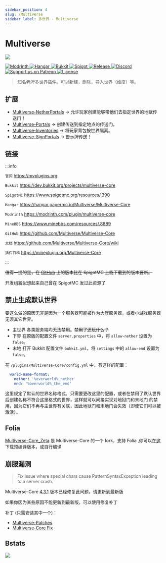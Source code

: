 ```yaml
---
sidebar_position: 4
slug: /Multiverse
sidebar_label: 多世界 - Multiverse
---
```


# Multiverse

![](_images/multiverse2-long.png)

<a href="https://modrinth.com/plugin/multiverse-core">
  <img src="https://cdn.jsdmirror.cn/npm/@intergrav/devins-badges@3/assets/cozy/available/modrinth_vector.svg" class="stylish-image" alt="Modrinth" />
</a>
<a href="https://hangar.papermc.io/Multiverse/Multiverse-Core">
  <img src="https://cdn.jsdmirror.cn/npm/@intergrav/devins-badges@3/assets/cozy/available/hangar_vector.svg" class="stylish-image" alt="Hangar" />
</a>
<a href="https://dev.bukkit.org/projects/multiverse-core">
  <img src="https://cdn.jsdmirror.cn/npm/@intergrav/devins-badges@3/assets/cozy/supported/bukkit_vector.svg" class="stylish-image" alt="Bukkit" />
</a>
<a href="https://www.spigotmc.org/resources/multiverse-core.390">
  <img src="https://cdn.jsdmirror.cn/npm/@intergrav/devins-badges@3/assets/cozy/supported/spigot_vector.svg" class="stylish-image" alt="Spigot" />
</a>



<a href="https://github.com/DecentSoftware-eu/DecentHolograms/releases">
  <img src="https://img.shields.io/github/v/release/Multiverse/Multiverse-Core" class="stylish-image" alt="Release" />
</a>
<a href="https://discord.gg/NZtfKky">
  <img src="https://img.shields.io/discord/325459248047980545?label=discord&logo=discord" class="stylish-image" alt="Discord" />
</a>
<a href="https://patreon.com/dumptruckman">
  <img src="https://img.shields.io/badge/donate-patreon-white?logo=patreon" class="stylish-image" alt="Support us on Patreon" />
</a>
<a href="https://github.com/Multiverse/Multiverse-Core/blob/main/LICENSE.md">
  <img src="https://img.shields.io/github/license/Multiverse/Multiverse-Core?color=blue" class="stylish-image" alt="License" />
</a>

> 知名老牌多世界插件。可以新建，删除，导入世界（维度）等。

## 扩展

- [Multiverse-NetherPortals](https://github.com/Multiverse/Multiverse-NetherPortals) -> 允许玩家创建能够带他们去指定世界的地狱传送门！
- [Multiverse-Portals](https://github.com/Multiverse/Multiverse-Portals) -> 创建传送到指定地点的传送门。
- [Multiverse-Inventories](https://github.com/Multiverse/Multiverse-Inventories) -> 将玩家背包按世界隔离。
- [Multiverse-SignPortals](https://github.com/Multiverse/Multiverse-SignPortals) -> 告示牌传送！

## 链接

:::info

`官网` https://mvplugins.org

`Bukkit` https://dev.bukkit.org/projects/multiverse-core

`SpigotMC` https://www.spigotmc.org/resources/.390

`Hangar` https://hangar.papermc.io/Multiverse/Multiverse-Core

`Modrinth` https://modrinth.com/plugin/multiverse-core

`MineBBS` https://www.minebbs.com/resources/.8889

`GitHub` https://github.com/Multiverse/Multiverse-Core

`文档` https://github.com/Multiverse/Multiverse-Core/wiki

`插件百科` https://mineplugin.org/Multiverse-Core

:::

~~值得一提的是，在 [GitHub](https://github.com/Multiverse/Multiverse-Core/releases) 上的版本比在 SpigotMC 上能下载到的版本要新。~~

开发组貌似想起来自己曾在 SpigotMC 发过此资源了

## 禁止生成默认世界

要这么做的原因无非是因为一个服务器可能被作为大厅服务器，或者小游戏服务器无须其它世界。

- 主世界
  各类服务端均无法禁用。~~禁用了还玩什么？~~
- 下界
  在原版的配置文件 `server.properties` 中，将 `allow-nether` 设置为 `false`。
- 末地
  打开 Bukkit 配置文件 `bukkit.yml`，将 `settings` 中的 `allow-end` 设置为 `false`。

在 `/plugins/Multiverse-Core/config.yml` 中，有这样的配置：

```yaml
  world-name-format:
    nether: '%overworld%_nether'
    end: '%overworld%_the_end'
```

这里规定了默认的世界名称格式，只需要更改这里的配置，或者在禁用了默认世界后创建名称不符合这里格式的世界，这样就可以间接实现对地狱门和末地门
的禁用，因为它们不再与主世界有关联，因此地狱门和末地门会失效（即使它们可以被激活）。

## Folia

[Multiverse-Core_Zeta](https://github.com/RenYuan-MC/Multiverse-Core_Zeta) 是 Multiverse-Core 的一个 fork，支持 Folia
,你可以[在这](https://dl.8aka.org/plugins/multiverse-core-4.3.14-zeta_folia-experimental.jar) 下载预编译版本，或自行编译

## 崩服漏洞

> Fix issue where special chars cause PatternSyntaxException leading to a server crash.

Multiverse-Core [4.3.1](https://www.spigotmc.org/resources/multiverse-core.390/update?update=424085) 版本已经修复此问题，请更新到最新版

如果你因为某些原因不能更新到最新版，可以使用修复补丁

补丁 (只需安装其中一个)：

- [Multiverse-Patches](https://www.spigotmc.org/resources/.96390)
- [Multiverse-Core Fix](https://www.spigotmc.org/resources/.70218)

## Bstats

[![](https://bstats.org/signatures/bukkit/Multiverse-Core.svg)](https://bstats.org/plugin/bukkit/Multiverse-Core/7765)
